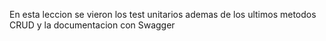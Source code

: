 En esta leccion se vieron los test unitarios ademas de los ultimos metodos CRUD y la documentacion con Swagger
